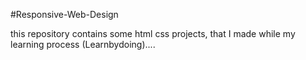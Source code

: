 #Responsive-Web-Design 

this repository contains some html css projects, that I made while my learning process (Learnbydoing)....
